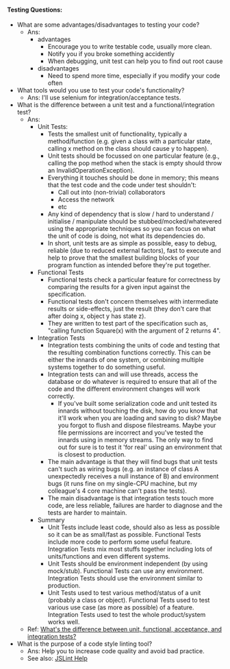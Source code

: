 
#### Testing Questions:

* What are some advantages/disadvantages to testing your code?
  * Ans:
    * advantages
      * Encourage you to write testable code, usually more clean.
      * Notify you if you broke something accidently
      * When debugging, unit test can help you to find out root cause
    * disadvantages
      * Need to spend more time, especially if you modify your code often
* What tools would you use to test your code's functionality?
  * Ans: I'll use selenium for integration/acceptance tests.
* What is the difference between a unit test and a functional/integration test?
  * Ans:
    * Unit Tests:
      * Tests the smallest unit of functionality, typically a method/function (e.g. given a class with a particular state, calling x method on the class should cause y to happen).
      * Unit tests should be focussed on one particular feature (e.g., calling the pop method when the stack is empty should throw an InvalidOperationException).
      * Everything it touches should be done in memory; this means that the test code and the code under test shouldn't:
        * Call out into (non-trivial) collaborators
        * Access the network
        * etc
      * Any kind of dependency that is slow / hard to understand / initialise / manipulate should be stubbed/mocked/whatevered using the appropriate techniques so you can focus on what the unit of code is doing, not what its dependencies do.
      * In short, unit tests are as simple as possible, easy to debug, reliable (due to reduced external factors), fast to execute and help to prove that the smallest building blocks of your program function as intended before they're put together.
    * Functional Tests
      * Functional tests check a particular feature for correctness by comparing the results for a given input against the specification.
      * Functional tests don't concern themselves with intermediate results or side-effects, just the result (they don't care that after doing x, object y has state z).
      * They are written to test part of the specification such as, "calling function Square(x) with the argument of 2 returns 4".
    * Integration Tests
      * Integration tests combining the units of code and testing that the resulting combination functions correctly. This can be either the innards of one system, or combining multiple systems together to do something useful.
      * Integration tests can and will use threads, access the database or do whatever is required to ensure that all of the code and the different environment changes will work correctly.
        * If you've built some serialization code and unit tested its innards without touching the disk, how do you know that it'll work when you are loading and saving to disk? Maybe you forgot to flush and dispose filestreams. Maybe your file permissions are incorrect and you've tested the innards using in memory streams. The only way to find out for sure is to test it 'for real' using an environment that is closest to production.
      * The main advantage is that they will find bugs that unit tests can't such as wiring bugs (e.g. an instance of class A unexpectedly receives a null instance of B) and environment bugs (it runs fine on my single-CPU machine, but my colleague's 4 core machine can't pass the tests).
      * The main disadvantage is that integration tests touch more code, are less reliable, failures are harder to diagnose and the tests are harder to maintain.
    * Summary
      * Unit Tests include least code, should also as less as possible so it can be as small/fast as possible. Functional Tests include more code to perform some useful feature. Integration Tests mix most stuffs together including lots of units/functions and even different systems.
      * Unit Tests should be environment independent (by using mock/stub). Functional Tests can use any environment. Integration Tests should use the environment similar to production.
      * Unit Tests used to test various method/status of a unit (probably a class or object). Functional Tests used to test various use case (as more as possible) of a feature. Integration Tests used to test the whole product/system works well.
  * Ref: [What's the difference between unit, functional, acceptance, and integration tests?](http://stackoverflow.com/questions/4904096/whats-the-difference-between-unit-functional-acceptance-and-integration-test)
* What is the purpose of a code style linting tool?
  * Ans: Help you to increase code quality and avoid bad practice.
  * See also: [JSLint Help](http://www.jslint.com/help.html)